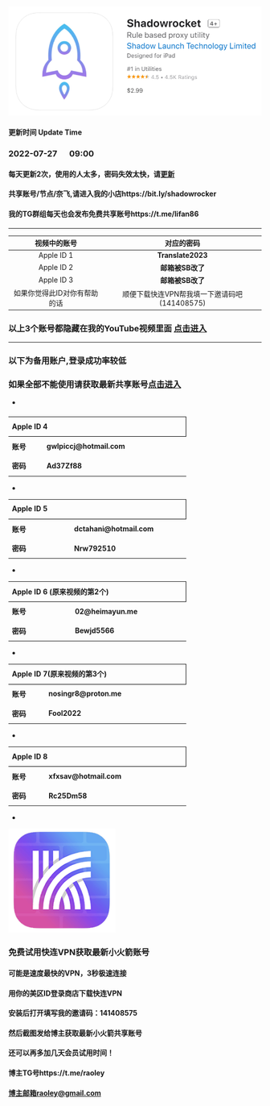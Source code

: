 ![weixin](https://github.com/raoli1986/raoli1986.github.io/blob/main/images/Shadowrocket.png)
#### 更新时间 Update Time
### 2022-07-27 &#8195; 09:00
#### 每天更新2次，使用的人太多，密码失效太快，请[更新](https://bit.ly/shadowrocker "悬停显示")
#### 共享账号/节点/奈飞,请进入我的小店https://bit.ly/shadowrocker
#### 我的TG群组每天也会发布免费共享账号https://t.me/lifan86
---
| 视频中的账号| 对应的密码 |
| :----: | :----: |
| Apple ID 1 | **Translate2023** | 
| Apple ID 2 | **邮箱被SB改了** | 
| Apple ID 3 | **邮箱被SB改了** | 
| 如果你觉得此ID对你有帮助的话 | 顺便下载快连VPN帮我填一下邀请码吧(141408575) | 


### 以上3个账号都隐藏在我的YouTube视频里面  [点击进入](https://youtu.be/H1BRnGalBjE "悬停显示")
-------------------------------------------
### 以下为备用账户,登录成功率较低
### 如果全部不能使用请获取最新共享账号[点击进入](https://bit.ly/shadowrocker "悬停显示")
-
#### <table width="354" border="0" cellpadding="0" cellspacing="0" style='width:265.50pt;border-collapse:collapse;table-layout:fixed;'>
 
   <tr height="33.33" style='height:25.00pt;mso-height-source:userset;mso-height-alt:500;'>
    <td class="xl65" height="33.33" width="300" colspan="2" style='height:25.00pt;width:265.50pt;border-right:.5pt solid windowtext;border-bottom:.15pt solid windowtext;' x:str>Apple ID 4</td>
   <tr height="33.33" style='height:25.00pt;mso-height-source:userset;mso-height-alt:500;'>
    <td class="xl67" height="33.33" style='height:25.00pt;' x:str>账号</td>
    <td class="xl68" x:str>gwlpiccj@hotmail.com</td>
   <tr height="33.33" style='height:25.00pt;mso-height-source:userset;mso-height-alt:500;'>
    <td class="xl67" height="33.33" style='height:25.00pt;' x:str>密码</td>
    <td class="xl68" x:str> Ad37Zf88 </td>
   </tr>
  </table>
  
  
-

<table width="354" border="0" cellpadding="0" cellspacing="0" style='width:265.50pt;border-collapse:collapse;table-layout:fixed;'>
   <col width="128" style='mso-width-source:userset;mso-width-alt:4096;'/>
   <col width="226" style='mso-width-source:userset;mso-width-alt:7232;'/>
   <tr height="33.33" style='height:25.00pt;mso-height-source:userset;mso-height-alt:500;'>
    <td class="xl65" height="33.33" width="300" colspan="2" style='height:25.00pt;width:265.50pt;border-right:.5pt solid windowtext;border-bottom:.15pt solid windowtext;' x:str>Apple ID 5</td>
   <tr height="33.33" style='height:25.00pt;mso-height-source:userset;mso-height-alt:500;'>
    <td class="xl67" height="33.33" style='height:25.00pt;' x:str>账号</td>
    <td class="xl68" x:str> dctahani@hotmail.com </td>
   <tr height="33.33" style='height:25.00pt;mso-height-source:userset;mso-height-alt:500;'>
    <td class="xl67" height="33.33" style='height:25.00pt;' x:str>密码</td>
    <td class="xl68" x:str> Nrw792510 </td>
   </tr>
   <![if supportMisalignedColumns]>
   <![endif]>
  </table>
  
  
  
 -

<table width="354" border="0" cellpadding="0" cellspacing="0" style='width:265.50pt;border-collapse:collapse;table-layout:fixed;'>
   <col width="128" style='mso-width-source:userset;mso-width-alt:4096;'/>
   <col width="226" style='mso-width-source:userset;mso-width-alt:7232;'/>
   <tr height="33.33" style='height:25.00pt;mso-height-source:userset;mso-height-alt:500;'>
    <td class="xl65" height="33.33" width="300" colspan="2" style='height:25.00pt;width:265.50pt;border-right:.5pt solid windowtext;border-bottom:.15pt solid windowtext;' x:str>Apple ID 6 (原来视频的第2个) </td>
   <tr height="33.33" style='height:25.00pt;mso-height-source:userset;mso-height-alt:500;'>
    <td class="xl67" height="33.33" style='height:25.00pt;' x:str>账号</td>
    <td class="xl68" x:str>02@heimayun.me</td>
   <tr height="33.33" style='height:25.00pt;mso-height-source:userset;mso-height-alt:500;'>
    <td class="xl67" height="33.33" style='height:25.00pt;' x:str>密码</td>
    <td class="xl68" x:str> Bewjd5566 </td>
   </tr>
   <![if supportMisalignedColumns]>
   <![endif]>
  </table>


  -

<table width="354" border="0" cellpadding="0" cellspacing="0" style='width:265.50pt;border-collapse:collapse;table-layout:fixed;'>
 
   <tr height="33.33" style='height:25.00pt;mso-height-source:userset;mso-height-alt:500;'>
    <td class="xl65" height="33.33" width="300" colspan="2" style='height:25.00pt;width:265.50pt;border-right:.5pt solid windowtext;border-bottom:.15pt solid windowtext;' x:str>Apple ID 7(原来视频的第3个)</td>
   <tr height="33.33" style='height:25.00pt;mso-height-source:userset;mso-height-alt:500;'>
    <td class="xl67" height="33.33" style='height:25.00pt;' x:str>账号</td>
    <td class="xl68" x:str> nosingr8@proton.me </td>
   <tr height="33.33" style='height:25.00pt;mso-height-source:userset;mso-height-alt:500;'>
    <td class="xl67" height="33.33" style='height:25.00pt;' x:str>密码</td>
    <td class="xl68" x:str> Fool2022 </td>
   </tr>
  </table>

  -

<table width="354" border="0" cellpadding="0" cellspacing="0" style='width:265.50pt;border-collapse:collapse;table-layout:fixed;'>
 
   <tr height="33.33" style='height:25.00pt;mso-height-source:userset;mso-height-alt:500;'>
    <td class="xl65" height="33.33" width="300" colspan="2" style='height:25.00pt;width:265.50pt;border-right:.5pt solid windowtext;border-bottom:.15pt solid windowtext;' x:str>Apple ID 8 </td>
   <tr height="33.33" style='height:25.00pt;mso-height-source:userset;mso-height-alt:500;'>
    <td class="xl67" height="33.33" style='height:25.00pt;' x:str>账号</td>
    <td class="xl68" x:str> xfxsav@hotmail.com </td>
   <tr height="33.33" style='height:25.00pt;mso-height-source:userset;mso-height-alt:500;'>
    <td class="xl67" height="33.33" style='height:25.00pt;' x:str>密码</td>
    <td class="xl68" x:str> Rc25Dm58 </td>
   </tr>
  </table>
  
  -
![vpn](https://raw.githubusercontent.com/raoli1986/raoli1986.github.io/main/images/vpn-logo2.png)
### 免费试用快连VPN获取最新小火箭账号
#### 可能是速度最快的VPN，3秒极速连接
#### 用你的美区ID登录商店下载快连VPN
#### 安装后打开填写我的邀请码：141408575
#### 然后截图发给博主获取最新小火箭共享账号
#### 还可以再多加几天会员试用时间！
#### 博主TG号https://t.me/raoley
#### 博主邮箱raoley@gmail.com


